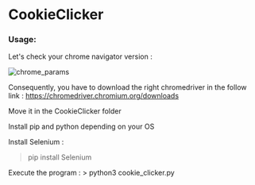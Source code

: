 # CookieClicker

### Usage:
Let's check your chrome navigator version :

![chrome_params](https://user-images.githubusercontent.com/65111947/141858987-dec8dae7-f1f6-4bdb-a9c8-32b5d50d8a61.PNG)
  
Consequently, you have to download the right chromedriver in the follow link : https://chromedriver.chromium.org/downloads
  
Move it in the CookieClicker folder
  
Install pip and python depending on your OS
  
Install Selenium :
> pip install Selenium

Execute the program :
    > python3 cookie_clicker.py
